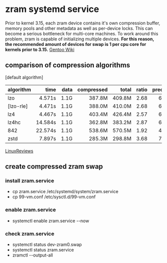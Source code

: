 # zram systemd service

Prior to kernel 3.15, each zram device contains it's own compression buffer, memory pools and other metadata as well as per-device locks. This can become a serious bottleneck for multi-core machines. To work around this problem, zram is capable of initializing multiple devices. **For this reason, the recommended amount of devices for swap is 1 per cpu core for kernels prior to 3.15.** [Gentoo Wiki][gentoowiki]

## comparison of compression algorithms

[default algorithm]

| algorithm | time    | data | compressed | total  | ratio | precent |
| :-------- | ------: | ---: | ---------: | -----: | ----: | :-----: |
| lzo       | 4.571s  | 1.1G | 387.8M     | 409.8M | 2.68  | 62      |
| [lzo-rle] | 4.471s  | 1.1G | 388.0M     | 410.0M | 2.68  | 62      |
| lz4       | 4.467s  | 1.1G | 403.4M     | 426.4M | 2.57  | 61      |
| lz4hc     | 14.584s | 1.1G | 362.8M     | 383.2M | 2.87  | 65      |
| 842       | 22.574s | 1.1G | 538.6M     | 570.5M | 1.92  | 47      |
| zstd      | 7.897s  | 1.1G | 285.3M     | 298.8M | 3.68  | 72      |

[LinuxReviews][linuxreviews]

## create compressed zram swap

### install zram.service

- cp zram.service /etc/systemd/system/zram.service
- cp 99-vm.conf /etc/sysctl.d/99-vm.conf

### enable zram.service

- systemctl enable zram.service --now

### check zram.service

- systemctl status dev-zram0.swap
- systemctl status zram.service
- zramctl --output-all

[gentoowiki]: https://wiki.gentoo.org/wiki/Zram#Caveats.2FCons
[linuxreviews]: https://linuxreviews.org/Comparison_of_Compression_Algorithms#zram_block_drive_compression
